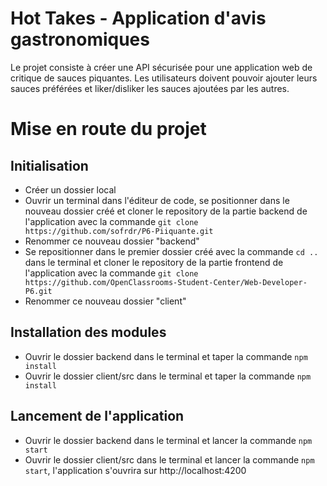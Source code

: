 # Hot Takes - Application d'avis gastronomiques

Le projet consiste à créer une API sécurisée pour une application web de critique de sauces piquantes. Les utilisateurs doivent pouvoir ajouter leurs sauces préférées et liker/disliker les sauces ajoutées par les autres.


# Mise en route du projet


## Initialisation

 - Créer un dossier local
 - Ouvrir un terminal dans l'éditeur de code, se positionner dans le nouveau dossier créé et cloner le repository de la partie backend de l'application avec la commande `git clone https://github.com/sofrdr/P6-Piiquante.git`
 - Renommer ce nouveau dossier "backend"
 - Se repositionner dans le premier dossier créé avec la commande `cd ..` dans le terminal et  cloner le repository de la partie frontend de l'application avec la commande `git clone https://github.com/OpenClassrooms-Student-Center/Web-Developer-P6.git`
 - Renommer ce nouveau dossier "client"

## Installation des modules

 - Ouvrir le dossier backend dans le terminal et taper la commande `npm install`
 - Ouvrir le dossier client/src dans le terminal et taper la commande `npm install`


## Lancement de l'application

 - Ouvrir le dossier backend dans le terminal et lancer la commande `npm start`
 - Ouvrir le dossier client/src dans le terminal et lancer la commande `npm start`, l'application s'ouvrira sur http://localhost:4200
